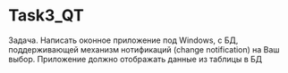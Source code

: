 # Task3_QT
Задача. Написать оконное приложение под Windows, с БД, поддерживающей механизм нотификаций (change notification) на Ваш выбор. Приложение должно отображать данные из  таблицы в БД
